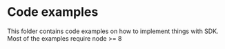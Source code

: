 # Code examples

This folder contains code examples on how to implement things with SDK.
Most of the examples require node >= 8
